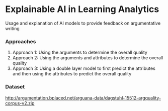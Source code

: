 # **Explainable AI in Learning Analytics**
Usage and explanation of AI models to provide feedback on argumentative writing

### Approaches
1. Approach 1: Using the arguments to determine the overall quality
2. Approach 2: Using the arguments and attributes to determine the overall quality
2. Approach 3: Using a double layer model to first predict the attributes and then using the attributes to predict the overall quality

### Dataset
http://argumentation.bplaced.net/arguana-data/dagstuhl-15512-argquality-corpus-v2.zip